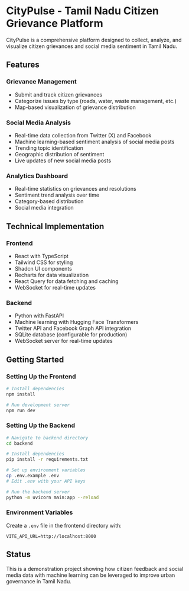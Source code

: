 
# CityPulse - Tamil Nadu Citizen Grievance Platform

CityPulse is a comprehensive platform designed to collect, analyze, and visualize citizen grievances and social media sentiment in Tamil Nadu.

## Features

### Grievance Management
- Submit and track citizen grievances
- Categorize issues by type (roads, water, waste management, etc.)
- Map-based visualization of grievance distribution

### Social Media Analysis
- Real-time data collection from Twitter (X) and Facebook
- Machine learning-based sentiment analysis of social media posts
- Trending topic identification
- Geographic distribution of sentiment
- Live updates of new social media posts

### Analytics Dashboard
- Real-time statistics on grievances and resolutions
- Sentiment trend analysis over time
- Category-based distribution
- Social media integration

## Technical Implementation

### Frontend
- React with TypeScript
- Tailwind CSS for styling
- Shadcn UI components
- Recharts for data visualization
- React Query for data fetching and caching
- WebSocket for real-time updates

### Backend
- Python with FastAPI
- Machine learning with Hugging Face Transformers
- Twitter API and Facebook Graph API integration
- SQLite database (configurable for production)
- WebSocket server for real-time updates

## Getting Started

### Setting Up the Frontend
```bash
# Install dependencies
npm install

# Run development server
npm run dev
```

### Setting Up the Backend
```bash
# Navigate to backend directory
cd backend

# Install dependencies
pip install -r requirements.txt

# Set up environment variables
cp .env.example .env
# Edit .env with your API keys

# Run the backend server
python -m uvicorn main:app --reload
```

### Environment Variables
Create a `.env` file in the frontend directory with:
```
VITE_API_URL=http://localhost:8000
```

## Status

This is a demonstration project showing how citizen feedback and social media data with machine learning can be leveraged to improve urban governance in Tamil Nadu.
